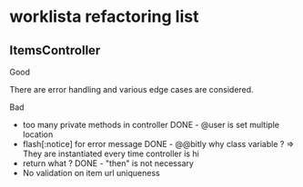 # worklista refactoring list
## ItemsController
Good

  There are error handling and various edge cases are considered.

Bad

- too many private methods in controller
DONE - @user is set multiple location
- flash[:notice] for error message
DONE - @@bitly why class variable ?  => They are instantiated every time controller is hi
- return what ?
DONE - "then" is not necessary
- No validation on item url uniqueness